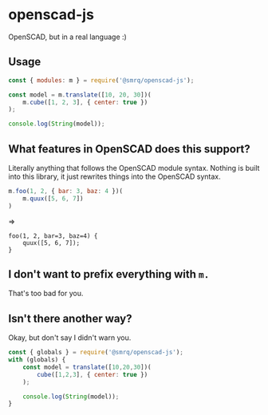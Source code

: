 # openscad-js
OpenSCAD, but in a real language :)

## Usage
```js
const { modules: m } = require('@smrq/openscad-js');

const model = m.translate([10, 20, 30])(
    m.cube([1, 2, 3], { center: true })
);

console.log(String(model));
```

## What features in OpenSCAD does this support?

Literally anything that follows the OpenSCAD module syntax. Nothing is built into this library, it just rewrites things into the OpenSCAD syntax.

```js
m.foo(1, 2, { bar: 3, baz: 4 })(
    m.quux([5, 6, 7])
)
```
=>
```scad
foo(1, 2, bar=3, baz=4) {
    quux([5, 6, 7]);
}
```

## I don't want to prefix everything with `m.`
That's too bad for you.

## Isn't there another way?
Okay, but don't say I didn't warn you.

```js
const { globals } = require('@smrq/openscad-js');
with (globals) {
    const model = translate([10,20,30])(
        cube([1,2,3], { center: true })
    );

    console.log(String(model));
}
```
